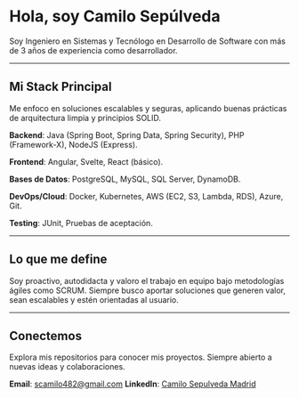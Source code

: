 # Hola, soy Camilo Sepúlveda

Soy Ingeniero en Sistemas y Tecnólogo en Desarrollo de Software con más de 3 años de experiencia como desarrollador.

---

## Mi Stack Principal

Me enfoco en soluciones escalables y seguras, aplicando buenas prácticas de arquitectura limpia y principios SOLID.

**Backend**: Java (Spring Boot, Spring Data, Spring Security), PHP (Framework-X), NodeJS (Express).

**Frontend**: Angular, Svelte, React (básico).

**Bases de Datos**: PostgreSQL, MySQL, SQL Server, DynamoDB.

**DevOps/Cloud**: Docker, Kubernetes, AWS (EC2, S3, Lambda, RDS), Azure, Git.

**Testing**: JUnit, Pruebas de aceptación.

---

## Lo que me define

Soy proactivo, autodidacta y valoro el trabajo en equipo bajo metodologías ágiles como SCRUM. Siempre busco aportar soluciones que generen valor, sean escalables y estén orientadas al usuario.

---

## Conectemos

Explora mis repositorios para conocer mis proyectos. Siempre abierto a nuevas ideas y colaboraciones.

**Email**: scamilo482@gmail.com 
**LinkedIn**: [Camilo Sepulveda Madrid](https://www.linkedin.com/in/camilo-sepulveda-madrid-736406287/)

